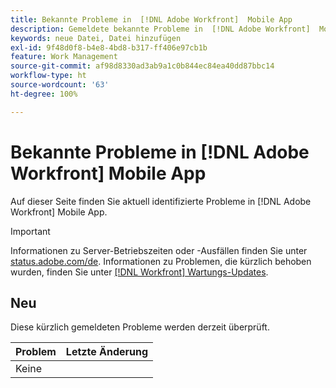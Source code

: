 ```yaml
---
title: Bekannte Probleme in  [!DNL Adobe Workfront]  Mobile App
description: Gemeldete bekannte Probleme in  [!DNL Adobe Workfront]  Mobile App
keywords: neue Datei, Datei hinzufügen
exl-id: 9f48d0f8-b4e8-4bd8-b317-ff406e97cb1b
feature: Work Management
source-git-commit: af98d8330ad3ab9a1c0b844ec84ea40dd87bbc14
workflow-type: ht
source-wordcount: '63'
ht-degree: 100%

---
```


# Bekannte Probleme in [!DNL Adobe Workfront] Mobile App

Auf dieser Seite finden Sie aktuell identifizierte Probleme in [!DNL Adobe Workfront] Mobile App.

>[!IMPORTANT]
>
>Informationen zu Server-Betriebszeiten oder -Ausfällen finden Sie unter [status.adobe.com/de](https://status.adobe.com/de). Informationen zu Problemen, die kürzlich behoben wurden, finden Sie unter [[!DNL Workfront] Wartungs-Updates](../maintenance/current-updates.md).

<!--**There are currently no known issues for [!DNL Workfront Mobile]**-->

## Neu

Diese kürzlich gemeldeten Probleme werden derzeit überprüft.

| **Problem** | **Letzte Änderung** |
| -----------------------------------------------------------------| ----------------- |
| Keine |  |

<!--
## Current Issues

|Issue  |Last Modified   | 
|---|---|
|Issue text  | YYYY/MM/DD  | 
-->